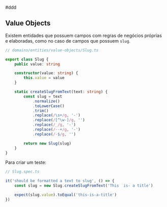 #ddd

## Value Objects
Existem entidades que possuem campos com regras de negócios próprias e elaboradas, como no caso de campos que possuem `slug`.

```typescript
// domains/entities/value-objects/Slug.ts

export class Slug {
	public value: string

	constructor(value: string) {
		this.value = value
	}

	static createSlugFromText(text: string) {
		const slug = text
			.normalize()
			.toLowerCase()
			.trim()
			.replace(/\s+/g, '-')
			.replace(/[^\w-]/g, '')
			.replace(/_/g, '-')
			.replace(/--+/g, '-')
			.replace(/-$/g, '')

		return new Slug(slug)
	}
}
```

Para criar um teste:
```typescript
// Slug.spec.ts

it('should be formatted a text to slug', () => {
	const slug = new Slug.createSlugFromText('This  is- a title')

	expect(slug.value).toEqual('this-is-a-title')
})
```